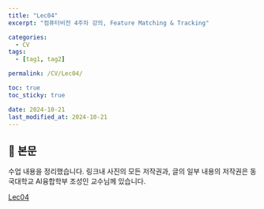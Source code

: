 ```yaml
---
title: "Lec04"
excerpt: "컴퓨터비전 4주차 강의, Feature Matching & Tracking"

categories:
  - CV
tags:
  - [tag1, tag2]

permalink: /CV/Lec04/

toc: true
toc_sticky: true

date: 2024-10-21
last_modified_at: 2024-10-21
---
```


## 🦥 본문

수업 내용을 정리했습니다. 링크내 사진의 모든 저작권과, 글의 일부 내용의 저작권은 동국대학교 AI융합학부 조성인 교수님께 있습니다. 

[Lec04](https://changeable-aftershave-67a.notion.site/Lec04-12551c4af5d680298ba1c815d4c76674?pvs=4)







